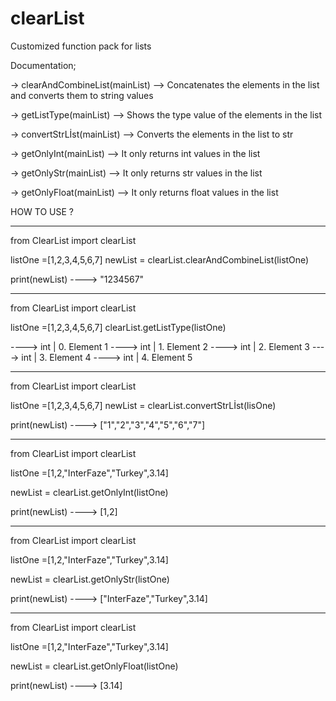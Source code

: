 # clearList
Customized function pack for lists

Documentation; 

-> clearAndCombineList(mainList) --> Concatenates the elements in the list and converts them to string values



-> getListType(mainList) --> Shows the type value of the elements in the list



-> convertStrLİst(mainList) --> Converts the elements in the list to str



-> getOnlyInt(mainList) --> It only returns int values ​​in the list



-> getOnlyStr(mainList) --> It only returns str values ​​in the list



-> getOnlyFloat(mainList) --> It only returns float values ​​in the list



HOW TO USE ?
_____________________________________________________________________

from ClearList import clearList

listOne =[1,2,3,4,5,6,7]
newList = clearList.clearAndCombineList(listOne)

print(newList) ----> "1234567"
______________________________________________________________________

from ClearList import clearList

listOne =[1,2,3,4,5,6,7]
clearList.getListType(listOne)

----> int | 0. Element 1
----> int | 1. Element 2
----> int | 2. Element 3
----> int | 3. Element 4
----> int | 4. Element 5

_______________________________________________________________________

from ClearList import clearList

listOne =[1,2,3,4,5,6,7]
newList = clearList.convertStrLİst(lisOne)

print(newList) ----> ["1","2","3","4","5","6","7"]

_______________________________________________________________________

from ClearList import clearList

listOne =[1,2,"InterFaze","Turkey",3.14]

newList = clearList.getOnlyInt(listOne)

print(newList) ----> [1,2]

_______________________________________________________________________

from ClearList import clearList

listOne =[1,2,"InterFaze","Turkey",3.14]

newList = clearList.getOnlyStr(listOne)

print(newList) ----> ["InterFaze","Turkey",3.14]

______________________________________________________________________

from ClearList import clearList

listOne =[1,2,"InterFaze","Turkey",3.14]

newList = clearList.getOnlyFloat(listOne)

print(newList) ----> [3.14]